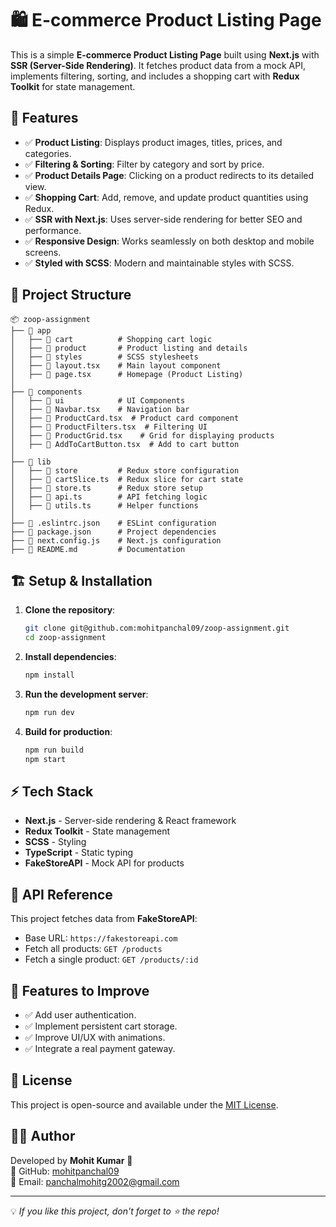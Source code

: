 # 🛍️ E-commerce Product Listing Page

This is a simple **E-commerce Product Listing Page** built using **Next.js** with **SSR (Server-Side Rendering)**. It fetches product data from a mock API, implements filtering, sorting, and includes a shopping cart with **Redux Toolkit** for state management.

## 🚀 Features

- ✅ **Product Listing**: Displays product images, titles, prices, and categories.
- ✅ **Filtering & Sorting**: Filter by category and sort by price.
- ✅ **Product Details Page**: Clicking on a product redirects to its detailed view.
- ✅ **Shopping Cart**: Add, remove, and update product quantities using Redux.
- ✅ **SSR with Next.js**: Uses server-side rendering for better SEO and performance.
- ✅ **Responsive Design**: Works seamlessly on both desktop and mobile screens.
- ✅ **Styled with SCSS**: Modern and maintainable styles with SCSS.

## 📂 Project Structure

```
📦 zoop-assignment
├── 📂 app
│   ├── 📂 cart          # Shopping cart logic
│   ├── 📂 product       # Product listing and details
│   ├── 📂 styles        # SCSS stylesheets
│   ├── 📜 layout.tsx    # Main layout component
│   ├── 📜 page.tsx      # Homepage (Product Listing)
│
├── 📂 components
│   ├── 📂 ui            # UI Components
│   ├── 📜 Navbar.tsx    # Navigation bar
│   ├── 📜 ProductCard.tsx  # Product card component
│   ├── 📜 ProductFilters.tsx  # Filtering UI
│   ├── 📜 ProductGrid.tsx    # Grid for displaying products
│   ├── 📜 AddToCartButton.tsx  # Add to cart button
│
├── 📂 lib
│   ├── 📂 store         # Redux store configuration
│   ├── 📜 cartSlice.ts  # Redux slice for cart state
│   ├── 📜 store.ts      # Redux store setup
│   ├── 📜 api.ts        # API fetching logic
│   ├── 📜 utils.ts      # Helper functions
│
├── 📜 .eslintrc.json    # ESLint configuration
├── 📜 package.json      # Project dependencies
├── 📜 next.config.js    # Next.js configuration
├── 📜 README.md         # Documentation
```

## 🏗️ Setup & Installation

1. **Clone the repository**:
   ```sh
   git clone git@github.com:mohitpanchal09/zoop-assignment.git
   cd zoop-assignment
   ```

2. **Install dependencies**:
   ```sh
   npm install
   ```

3. **Run the development server**:
   ```sh
   npm run dev
   ```

4. **Build for production**:
   ```sh
   npm run build
   npm start
   ```

## ⚡ Tech Stack

- **Next.js** - Server-side rendering & React framework
- **Redux Toolkit** - State management
- **SCSS** - Styling
- **TypeScript** - Static typing
- **FakeStoreAPI** - Mock API for products

## 📌 API Reference

This project fetches data from **FakeStoreAPI**:
- Base URL: `https://fakestoreapi.com`
- Fetch all products: `GET /products`
- Fetch a single product: `GET /products/:id`

## 🎯 Features to Improve

- ✅ Add user authentication.
- ✅ Implement persistent cart storage.
- ✅ Improve UI/UX with animations.
- ✅ Integrate a real payment gateway.

## 📜 License

This project is open-source and available under the [MIT License](LICENSE).

## 👨‍💻 Author

Developed by **Mohit Kumar** 🚀  
🔗 GitHub: [mohitpanchal09](https://github.com/mohitpanchal09)  
📧 Email: panchalmohitg2002@gmail.com

---

💡 *If you like this project, don't forget to ⭐ the repo!*

